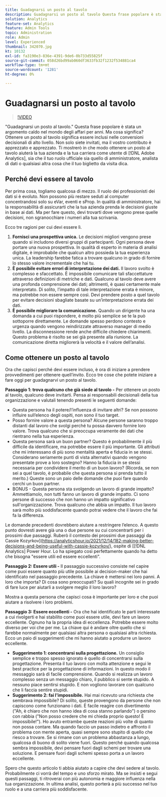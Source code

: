 ```yaml
---
title: Guadagnarsi un posto al tavolo
description: Guadagnarsi un posto al tavolo Questa frase popolare è stata un argomento caldo nel mondo degli affari per anni. Ma cosa significa? Ottenere un posto al tavolo significa essere inclusi nelle conversioni decisionali di alto livello. Non solo siete invitati, ma il vostro contributo è apprezzato e apprezzato. Ti mostrerò in che modo ottenere un posto al tavolo aiuterà la tua azienda e la tua carriera di  [!DNL Adobe Analytics] amministratore.
solution: Analytics
feature-set: Analytics
feature: Admin Tools
topic: Administration
role: Admin
level: Experienced
thumbnail: 342070.jpg
kt: 10132
exl-id: fa3190e3-836e-4391-9de6-0b733d55825f
source-git-commit: 058d26bd99ab060df3633fb32f1232f534881ca4
workflow-type: tm+mt
source-wordcount: '1281'
ht-degree: 0%

---
```


# Guadagnarsi un posto al tavolo

>[!VIDEO](https://video.tv.adobe.com/v/342070/?quality=12&learn=on)

&quot;Guadagnarsi un posto al tavolo.&quot; Questa frase popolare è stata un argomento caldo nel mondo degli affari per anni. Ma cosa significa? Ottenere un posto al tavolo significa essere inclusi nelle conversioni decisionali di alto livello. Non solo siete invitati, ma il vostro contributo è apprezzato e apprezzato. Ti mostrerò in che modo ottenere un posto al tavolo aiuterà la tua azienda e la tua carriera come utente di [!DNL Adobe Analytics], sia che il tuo ruolo ufficiale sia quello di amministratore, analista di dati o qualsiasi altra cosa che il tuo biglietto da visita dica.

## Perché devi essere al tavolo

Per prima cosa, togliamo qualcosa di mezzo. Il ruolo dei professionisti dei dati si è evoluto. Non possono più restare seduti al computer concentrandosi solo su eVar, eventi e sProp. In qualità di amministratore, hai la responsabilità di assicurarti che la tua azienda prenda le decisioni giuste in base ai dati. Ma per fare questo, devi trovarti dove vengono prese quelle decisioni, non sgranocchiare i numeri alla tua scrivania.

Ecco tre ragioni per cui devi essere lì.

1. **Fornisci una prospettiva unica.** Le decisioni migliori vengono prese quando si includono diversi gruppi di partecipanti. Ogni persona deve portare una nuova prospettiva. In qualità di esperto in materia di analisi digitale, è improbabile che qualcun altro possieda la tua esperienza unica. La leadership farebbe fatica a trovare qualcuno in grado di fornire lo stesso valore incrementale che hai tu.
1. **È possibile evitare errori di interpretazione dei dati.** Il lavoro svolto è complesso e sfaccettato. È impossibile comunicare tali sfaccettature attraverso definizioni di metriche e dati. Qualcuno al tavolo deve avere una profonda comprensione dei dati; altrimenti, è quasi certamente male interpretato. Di solito, l’impatto di tale interpretazione errata è minore, ma potrebbe non essere sempre così. Devi prendere posto a quel tavolo per evitare decisioni sbagliate basate su un’interpretazione errata dei dati.
1. **È possibile migliorare la comunicazione.** Quando un dirigente ha una domanda a cui puoi rispondere, è molto più semplice se te la può sottoporre direttamente. Le domande spesso perdono contesto e urgenza quando vengono reindirizzate attraverso manager di medio livello. La disconnessione rende anche difficile chiedere chiarimenti. Questo problema è risolto se sei già presente alla riunione. La comunicazione diretta migliorerà la velocità e il valore dell’analisi.

## Come ottenere un posto al tavolo

Ora che capisci perché devi essere incluso, è ora di iniziare a prendere provvedimenti per ottenere quell’invito. Ecco tre cose che potete iniziare a fare oggi per guadagnarvi un posto al tavolo.

**Passaggio 1: trova qualcuno che già siede al tavolo -** Per ottenere un posto al tavolo, qualcuno deve invitarti. Pensa ai responsabili decisionali della tua organizzazione e valutali tenendo presenti le seguenti domande:

* Questa persona ha il potere/l’influenza di invitare altri? Se non possono influire sull’elenco degli ospiti, non sono il tuo target.
* Posso fornire valore a questa persona? Alcune persone saranno troppo distanti dal lavoro che svolgi perché tu possa davvero fornire loro valore. Trova qualcuno che si preoccupa veramente dei dati che rientrano nella tua esperienza.
* Questa persona sarà un buon partner? Questo è probabilmente il più difficile da identificare, ma potrebbe essere il più importante. Gli attributi che mi interessano di più sono mentalità aperta e fiducia in se stessi. Considerano seriamente punti di vista alternativi quando vengono presentate prove a loro sostegno? Hanno la fiducia in se stessi necessaria per condividere il merito di un buon lavoro? (Ricorda, se non sei a quel tavolo, è probabile che questa persona si prenda tutto il merito.) Queste sono un paio delle domande che puoi fare quando cerchi un buon partner.
* BONUS - Questa persona sta svolgendo un lavoro di grande impatto? Ammettiamolo, non tutti fanno un lavoro di grande impatto. Ci sono persone di successo che non hanno un impatto significativo sull&#39;organizzazione. Trova qualcuno che abbia un impatto. Il tuo lavoro sarà molto più soddisfacente quando potrai vedere che il lavoro che fai fa la differenza.

Le domande precedenti dovrebbero aiutare a restringere l’elenco. A questo punto dovresti avere già una o due persone su cui concentrarti per i prossimi due passaggi. Ruberò il contesto dei prossimi due passaggi da Cassie Kozyrkov](https://analyticshour.io/2021/12/14/182-making-better-decisions-and-being-useful-with-cassie-kozyrkov/), ospite di [[!DNL Analytics] Power Hour. Lo ha spiegato così perfettamente quando ha detto che bisogna &quot;essere utili ed essere eccellenti&quot;.

**Passaggio 2: Essere utili -** Il passaggio successivo consiste nel capire come puoi essere quanto più utile possibile ai decision-maker che hai identificato nel passaggio precedente. La chiave è mettersi nei loro panni. A loro che importa? Di cosa sono preoccupati? Su quali incognite sei in grado di fare luce per aiutarli a svolgere meglio il loro lavoro?

Mostra a questa persona che capisci cosa è importante per loro e che puoi aiutare a risolvere i loro problemi.

**Passaggio 3: Essere eccellenti -** Ora che hai identificato le parti interessate a cui rivolgerti e hai stabilito come puoi essere utile, devi fare un lavoro eccellente. Ognuno ha la propria idea di eccellenza. Potrebbe essere molto diverso per voi che per me. La chiave qui è andare oltre quello che si farebbe normalmente per qualsiasi altra persona o qualsiasi altra richiesta. Ecco un paio di suggerimenti che mi hanno aiutato a produrre un lavoro eccellente.

* **Suggerimento 1: concentrarsi sulla progettazione.** Un consiglio semplice e troppo spesso ignorato è quello di concentrarsi sulla progettazione. Presenta il tuo lavoro con molta attenzione e segui le best practice per la progettazione di informazioni. In questo modo il messaggio sarà di facile comprensione. Quando si realizza un lavoro complesso senza un messaggio chiaro, il pubblico si sente stupido. A nessuno piace sentirsi stupido. E non vogliono lavorare con qualcuno che li faccia sentire stupidi.
* **Suggerimento 2: fai l&#39;impossibile.** Hai mai ricevuto una richiesta che sembrava impossibile? Di solito, queste provengono da persone che non capiscono come funzionano i dati. È facile reagire con divertimento (&quot;Ah, è chiaro che non hanno idea di cosa stanno parlando&quot;) o persino con rabbia (&quot;Non posso credere che mi chieda proprio questo! È impossibile!&quot;). Ho avuto entrambe queste reazioni più volte di quanto non possa contare. Ma quando faccio un passo indietro e affronto il problema con mente aperta, quasi sempre sono stupito di quello che riesco a trovare. Se si rimane con un problema abbastanza a lungo, qualcosa di buono di solito viene fuori. Questo perché quando qualcosa sembra impossibile, devi pensare fuori dagli schemi per trovare una soluzione. E pensare fuori dagli schemi spesso porta a un lavoro eccellente.

Spero che questo articolo ti abbia aiutato a capire che devi sedere al tavolo. Probabilmente ci vorrà del tempo e uno sforzo mirato. Ma se insisti e segui questi passaggi, ti ritroverai con più autonomia e maggiore influenza nella tua organizzazione. In ultima analisi, questo porterà a più successo nel tuo ruolo e a una carriera più soddisfacente.
